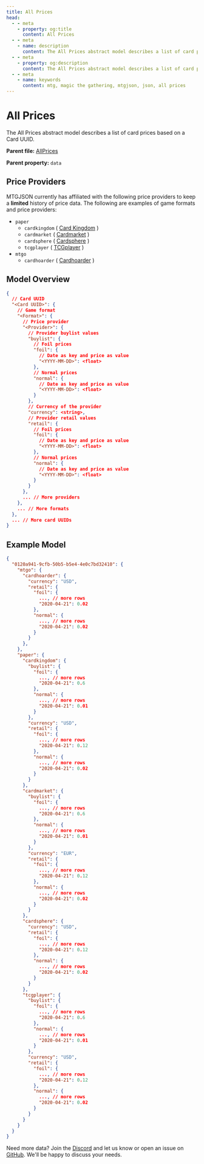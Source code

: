 ```yaml
---
title: All Prices
head:
  - - meta
    - property: og:title
      content: All Prices
  - - meta
    - name: description
      content: The All Prices abstract model describes a list of card prices based on a Card UUID.
  - - meta
    - property: og:description
      content: The All Prices abstract model describes a list of card prices based on a Card UUID.
  - - meta
    - name: keywords
      content: mtg, magic the gathering, mtgjson, json, all prices
---
```


# All Prices

The All Prices abstract model describes a list of card prices based on a Card UUID.

**Parent file:** [AllPrices](/downloads/all-files/#allprices)  

**Parent property:** `data`

## Price Providers

MTGJSON currently has affiliated with the following price providers to keep a **limited** history of price data. The following are examples of game formats and price providers:

- `paper`
  - `cardkingdom` ( [Card Kingdom](https://www.cardkingdom.com?partner=mtgjson&utm_source=mtgjson&utm_medium=affiliate&utm_campaign=mtgjson) )
  - `cardmarket` ( [Cardmarket](https://www.cardmarket.com/en/Magic?utm_campaign=card_prices&utm_medium=text&utm_source=mtgjson) )
  - `cardsphere` ( [Cardsphere](https://www.cardsphere.com/) )
  - `tcgplayer` ( [TCGplayer](https://www.tcgplayer.com/?partner=mtgjson&utm_campaign=affiliate&utm_medium=mtgjson&utm_source=mtgjson) )
- `mtgo`
  - `cardhoarder` ( [Cardhoarder](https://www.cardhoarder.com/?affiliate_id=mtgjson&utm_source=mtgjson&utm_campaign=affiliate&utm_medium=card) )

## Model Overview

```json
{
  // Card UUID
  "<Card UUID>": {
    // Game format
    "<Format>": {
      // Price provider
      "<Provider>": {
        // Provider buylist values
        "buylist": {
          // Foil prices
          "foil": {
            // Date as key and price as value
            "<YYYY-MM-DD>": <float>
          },
          // Normal prices
          "normal": {
            // Date as key and price as value
            "<YYYY-MM-DD>": <float>
          }
        },
        // Currency of the provider
        "currency": <string>,
        // Provider retail values
        "retail": {
          // Foil prices
          "foil": {
            // Date as key and price as value
            "<YYYY-MM-DD>": <float>
          },
          // Normal prices
          "normal": {
            // Date as key and price as value
            "<YYYY-MM-DD>": <float>
          }
        }
      },
      ... // More providers
    },
    ... // More formats
  },
  ... // More card UUIDs
}
```

## Example Model

```json
{
  "0120a941-9cfb-50b5-b5e4-4e0c7bd32410": {
    "mtgo": {
      "cardhoarder": {
        "currency": "USD",
        "retail": {
          "foil": {
            ..., // more rows
            "2020-04-21": 0.02
          },
          "normal": {
            ..., // more rows
            "2020-04-21": 0.02
          }
        }
      },
    },
    "paper": {
      "cardkingdom": {
        "buylist": {
          "foil": {
            ..., // more rows
            "2020-04-21": 0.6
          },
          "normal": {
            ..., // more rows
            "2020-04-21": 0.01
          }
        },
        "currency": "USD",
        "retail": {
          "foil": {
            ..., // more rows
            "2020-04-21": 0.12
          },
          "normal": {
            ..., // more rows
            "2020-04-21": 0.02
          }
        }
      },
      "cardmarket": {
        "buylist": {
          "foil": {
            ..., // more rows
            "2020-04-21": 0.6
          },
          "normal": {
            ..., // more rows
            "2020-04-21": 0.01
          }
        },
        "currency": "EUR",
        "retail": {
          "foil": {
            ..., // more rows
            "2020-04-21": 0.12
          },
          "normal": {
            ..., // more rows
            "2020-04-21": 0.02
          }
        }
      },
      "cardsphere": {
        "currency": "USD",
        "retail": {
          "foil": {
            ..., // more rows
            "2020-04-21": 0.12
          },
          "normal": {
            ..., // more rows
            "2020-04-21": 0.02
          }
        }
      },
      "tcgplayer": {
        "buylist": {
          "foil": {
            ..., // more rows
            "2020-04-21": 0.6
          },
          "normal": {
            ..., // more rows
            "2020-04-21": 0.01
          }
        },
        "currency": "USD",
        "retail": {
          "foil": {
            ..., // more rows
            "2020-04-21": 0.12
          },
          "normal": {
            ..., // more rows
            "2020-04-21": 0.02
          }
        }
      }
    }
  }
}
```

Need more data? Join the [Discord](https://mtgjson.com/discord) and let us know or open an issue on [GitHub](https://github.com/mtgjson/mtgjson/issues). We'll be happy to discuss your needs.
